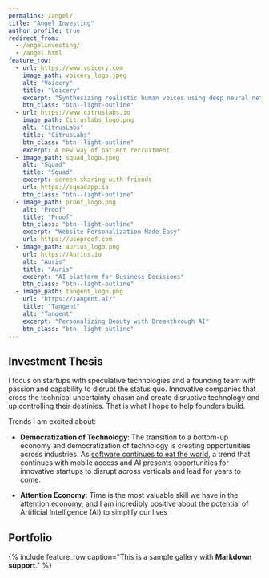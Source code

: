 ```yaml
---
permalink: /angel/
title: "Angel Investing"
author_profile: true
redirect_from: 
  - /angelinvesting/
  - /angel.html
feature_row:
  - url: https://www.voicery.com
    image_path: voicery_logo.jpeg
    alt: "Voicery"
    title: "Voicery"
    excerpt: "Synthesizing realistic human voices using deep neural networks"
    btn_class: "btn--light-outline"
  - url: https://www.citruslabs.io
    image_path: Citruslabs_logo.png
    alt: "CitrusLabs"
    title: "CitrusLabs"  
    btn_class: "btn--light-outline"
    excerpt: A new way of patient recruitment
  - image_path: squad_logo.jpeg
    alt: "Squad"
    title: "Squad"
    excerpt: screen sharing with friends
    url: https://squadapp.io
    btn_class: "btn--light-outline"
  - image_path: proof_logo.png
    alt: "Proof"
    title: "Proof"
    btn_class: "btn--light-outline"
    excerpt: "Website Personalization Made Easy"
    url: https://useproof.com
  - image_path: aurius_logo.png
    url: https://Aurius.io
    alt: "Auris"
    title: "Auris"
    excerpt: "AI platform for Business Decisions"
    btn_class: "btn--light-outline"
  - image_path: tangent_logo.png	
    url: "https://tangent.ai/"
    title: "Tangent"
    alt: "Tangent"
    excerpt: "Personalizing Beauty with Breakthrough AI"
    btn_class: "btn--light-outline"
---
```


## Investment Thesis 

I focus on startups with speculative technologies and a founding team with passion and capability to disrupt the status quo. 
Innovative companies that cross the technical uncertainty chasm and create disruptive technology end up controlling their destinies. That is what I hope to help founders build. 

Trends I am excited about:
* **Democratization of Technology**: The transition to a bottom-up economy and democratization of technology is creating opportunities across industries.  As [software continues to eat the world], a trend that continues with mobile access and AI presents opportunities for innovative startups to disrupt across verticals and lead for years to come.

* **Attention Economy**:  Time is the most valuable skill we have in the [attention economy], and I am incredibly positive about the potential of Artificial Intelligence (AI) to simplify our lives

[1]: https://www.wsj.com/articles/SB10001424053111903480904576512250915629460
[software continues to eat the world]: https://techcrunch.com/2016/06/07/software-is-eating-the-world-5-years-later/
[attention economy]: https://en.wikipedia.org/wiki/Attention_economy


<!---
see https://homebrewvc.tumblr.com/post/55694279731/hello-from-homebrew
https://avc.com/2018/04/usv-thesis-3-0/
Large networks of engaged users, differentiated through user experience, and defensible through network effects.
-->

## Portfolio

{% include feature_row caption="This is a sample gallery with **Markdown support**."  %}



